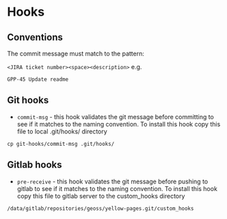 # Hooks

## Conventions

The commit message must match to the pattern:

`<JIRA ticket number><space><description>`
e.g.

`GPP-45 Update readme`

## Git hooks

- `commit-msg` - this hook validates the git message before committing to see if it matches to the naming convention. To install this hook copy this file to local .git/hooks/ directory
```shell
cp git-hooks/commit-msg .git/hooks/
```

## Gitlab hooks

- `pre-receive` - this hook validates the git message before pushing to gitlab to see if it matches to the naming convention. To install this hook copy this file to gitlab server to the custom_hooks directory
```
/data/gitlab/repositories/geoss/yellow-pages.git/custom_hooks
```
